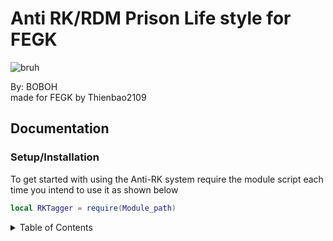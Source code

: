 # Anti RK/RDM Prison Life style for FEGK

![bruh](https://c.tenor.com/QMf9LfAy5yEAAAAd/rdm-garrys-mod.gif)

By: BOBOH                         
made for FEGK by Thienbao2109

## Documentation
### Setup/Installation
To get started with using the Anti-RK system require the module script each time you intend to use it as shown below
```lua
local RKTagger = require(Module_path)
```
<!-- TABLE OF CONTENTS -->
<details>
  <summary>Table of Contents</summary>
  <ol>
    <li>
      <a href="#getting-started">Getting Started</a>
      <ul>
        [Setup/Installation](###Setup/Installation)
      </ul>
    </li>
  </ol>
</details>
